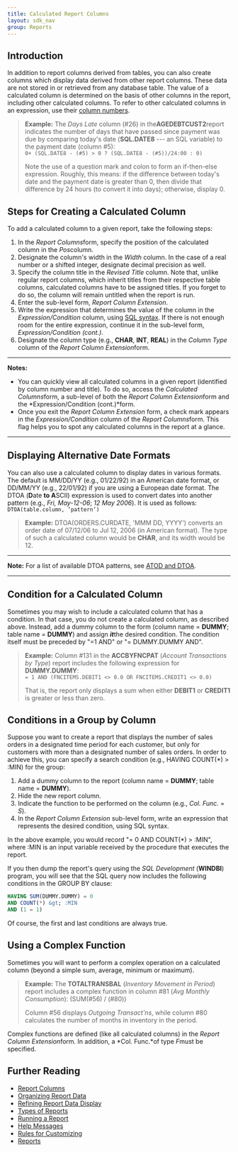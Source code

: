 ```yaml
---
title: Calculated Report Columns
layout: sdk_nav
group: Reports
---
```


## Introduction

In addition to report columns derived from tables, you can also create
columns which display data derived from other report columns. These data
are not stored in or retrieved from any database table. The value of a
calculated column is determined on the basis of other columns in the
report, including other calculated columns. To refer to other calculated
columns in an expression, use their [column
numbers](Report-Columns#Column-Numbers ).

> **Example:** The *Days Late* column (#26) in the**AGEDEBTCUST2**report
> indicates the number of days that have passed since payment was due by
> comparing today\'s date (**SQL.DATE8** --- an SQL variable) to the
> payment date (column #5):\
> `0+ (SQL.DATE8 - (#5) > 0 ? (SQL.DATE8 - (#5))/24:00 : 0)`
>
> Note the use of a question mark and colon to form an if-then-else
> expression. Roughly, this means: if the difference between today\'s
> date and the payment date is greater than 0, then divide that
> difference by 24 hours (to convert it into days); otherwise, display
> 0.

## Steps for Creating a Calculated Column 

To add a calculated column to a given report, take the following steps:

1.  In the *Report Columns*form, specify the position of the calculated
    column in the *Pos*column.
2.  Designate the column's width in the *Width* column. In the case of a
    real number or a shifted integer, designate decimal precision as
    well.
3.  Specify the column title in the *Revised Title* column. Note that,
    unlike regular report columns, which inherit titles from their
    respective table columns, calculated columns have to be assigned
    titles. If you forget to do so, the column will remain untitled when
    the report is run.
4.  Enter the sub-level form, *Report Column Extension*.
5.  Write the expression that determines the value of the column in the
    *Expression/Condition* column, using [SQL
    syntax](SQL-Syntax ). If there is not enough room for the
    entire expression, continue it in the sub-level form,
    *Expression/Condition (cont.)*.
6.  Designate the column type (e.g., **CHAR**, **INT**, **REAL**) in the
    *Column Type* column of the *Report Column Extension*form.

------------------------------------------------------------------------

**Notes:**

-   You can quickly view all calculated columns in a given report
    (identified by column number and title). To do so, access the
    *Calculated Columns*form, a sub-level of both the *Report Column
    Extension*form and the *Expression/Condition (cont.)*form.
-   Once you exit the *Report Column Extension* form, a check mark
    appears in the *Expression/Condition* column of the *Report
    Columns*form. This flag helps you to spot any calculated columns in
    the report at a glance.

------------------------------------------------------------------------

## Displaying Alternative Date Formats 

You can also use a calculated column to display dates in various
formats. The default is MM/DD/YY (e.g., 01/22/92) in an American date
format, or DD/MM/YY (e.g., 22/01/92) if you are using a European date
format. The DTOA (**D**ate **to A**SCII) expression is used to convert
dates into another pattern (e.g., *Fri, May-12-06*; *12 May 2006*). It
is used as follows:\
`DTOA(table.column, ’pattern’)`

> **Example:** DTOA(ORDERS.CURDATE, 'MMM DD, YYYY') converts an order
> date of 07/12/06 to Jul 12, 2006 (in American format). The type of
> such a calculated column would be **CHAR**, and its width would be 12.

------------------------------------------------------------------------

**Note:** For a list of available DTOA patterns, see [ATOD and
DTOA](ATOD-and-DTOA ).

------------------------------------------------------------------------

## Condition for a Calculated Column 

Sometimes you may wish to include a calculated column that has a
condition. In that case, you do not create a calculated column, as
described above. Instead, add a dummy column to the form (column name =
**DUMMY**; table name = **DUMMY**) and assign ***it***the desired
condition. The condition itself must be preceded by "=1 AND" or \"=
DUMMY.DUMMY AND\".

> **Example:** Column #131 in the **ACCBYFNCPAT** (*Account Transactions
> by Type*) report includes the following expression for
> **DUMMY.DUMMY**:\
> `= 1 AND (FNCITEMS.DEBIT1 <> 0.0 OR FNCITEMS.CREDIT1 <> 0.0)`
>
> That is, the report only displays a sum when either **DEBIT1** or
> **CREDIT1** is greater or less than zero.

## Conditions in a Group by Column 

Suppose you want to create a report that displays the number of sales
orders in a designated time period for each customer, but only for
customers with more than a designated number of sales orders. In order
to achieve this, you can specify a search condition (e.g., HAVING
COUNT(\*) \> :MIN) for the group:

1.  Add a dummy column to the report (column name = **DUMMY**; table
    name = **DUMMY**).
2.  Hide the new report column.
3.  Indicate the function to be performed on the column (e.g., *Col.
    Func.* = *S*).
4.  In the *Report Column Extension* sub-level form, write an expression
    that represents the desired condition, using SQL syntax.

In the above example, you would record \"= 0 AND COUNT(\*) \> :MIN\",
where :MIN is an input variable received by the procedure that executes
the report.

If you then dump the report\'s query using the *SQL Development*
(**WINDBI**) program, you will see that the SQL query now includes the
following conditions in the GROUP BY clause:

```sql
HAVING SUM(DUMMY.DUMMY) = 0 
AND COUNT(*) &gt; :MIN 
AND (1 = 1)
```

Of course, the first and last conditions are always true.

## Using a Complex Function 

Sometimes you will want to perform a complex operation on a calculated
column (beyond a simple sum, average, minimum or maximum).

> **Example:** The **TOTALTRANSBAL** (*Inventory Movement in Period*)
> report includes a complex function in column #81 (*Avg Monthly
> Consumption*): (SUM(#56) / (#80))
>
> Column #56 displays *Outgoing Transact\'ns*, while column #80
> calculates the number of months in inventory in the period.

Complex functions are defined (like all calculated columns) in the
*Report Column Extension*form. In addition, a *Col. Func.*of type
*F*must be specified.

## Further Reading 

-   [Report Columns](Report-Columns )
-   [Organizing Report Data](Organizing-Report-Data )
-   [Refining Report Data
    Display](Refining-Report-Data-Display )
-   [Types of Reports](Types-of-Reports )
-   [Running a Report](Running-a-Report )
-   [Help Messages](Help-Messages )
-   [Rules for Customizing](Rules-for-Customizing )
-   [Reports](Reports )
